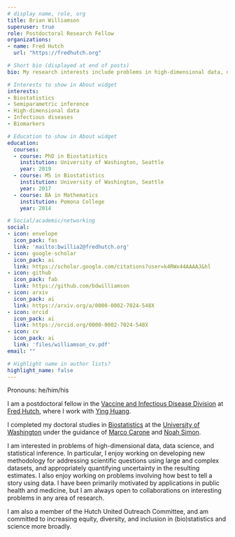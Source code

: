 ```yaml
---
# display name, role, org
title: Brian Williamson
superuser: true
role: Postdoctoral Research Fellow
organizations:
- name: Fred Hutch
  url: "https://fredhutch.org"

# Short bio (displayed at end of posts)
bio: My research interests include problems in high-dimensional data, data science, and statistical inference, particularly those that arise in infectious disease or cancer research.

# Interests to show in About widget
interests:
- Biostatistics
- Semiparametric inference
- High-dimensional data
- Infectious diseases
- Biomarkers

# Education to show in About widget
education:
  courses:
  - course: PhD in Biostatistics
    institution: University of Washington, Seattle
    year: 2019
  - course: MS in Biostatistics
    institution: University of Washington, Seattle
    year: 2017
  - course: BA in Mathematics
    institution: Pomona College
    year: 2014

# Social/academic/networking
social:
- icon: envelope
  icon_pack: fas
  link: 'mailto:bwillia2@fredhutch.org'
- icon: google-scholar
  icon_pack: ai
  link: https://scholar.google.com/citations?user=k4RWx44AAAAJ&hl
- icon: github
  icon_pack: fab
  link: https://github.com/bdwilliamson
- icon: arxiv
  icon_pack: ai
  link: https://arxiv.org/a/0000-0002-7024-548X
- icon: orcid
  icon_pack: ai
  link: https://orcid.org/0000-0002-7024-548X
- icon: cv
  icon_pack: ai
  link: 'files/williamson_cv.pdf'
email: ""

# Highlight name in author lists?
highlight_name: false
---
```


Pronouns: he/him/his

I am a postdoctoral fellow in the [Vaccine and Infectious Disease
Division](https://www.fredhutch.org/en/research/divisions/vaccine-infectious-disease-division.html)
at [Fred Hutch](https://www.fredhutch.org/en.html), where I work with
[Ying
Huang](https://www.fredhutch.org/en/faculty-lab-directory/huang-ying.html).

I completed my doctoral studies in
[Biostatistics](https://www.biostat.washington.edu/) at the [University
of Washington](https://www.washington.edu/) under the guidance of [Marco
Carone](http://faculty.washington.edu/mcarone/about.html) and [Noah
Simon](http://faculty.washington.edu/nrsimon/).

I am interested in problems of high-dimensional data, data science, and statistical inference. In particular, I enjoy working on developing new methodology for addressing scientific questions using large and complex datasets, and appropriately quantifying uncertainty in the resulting estimates. I also enjoy working on problems involving how best to tell a story using data. I have been primarily motivated by applications in public health and medicine, but I am always open to collaborations on interesting problems in any area of research.

I am also a member of the Hutch United Outreach Committee, and am committed to increasing equity, diversity, and inclusion in (bio)statistics and science more broadly.
